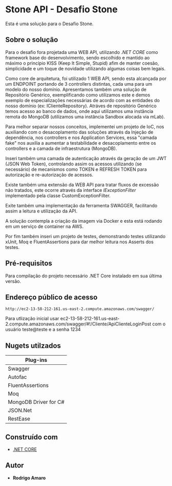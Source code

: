 # Stone API - Desafio Stone

Esta é uma solução para o Desafio Stone.

## Sobre o solução

Para o desafio fora projetada uma WEB API, utilizando *.NET CORE* como framework base do desenvolvimento, sendo escolhido e mantido
ao máximo o princípio KISS (Keep It Simple, Stupid) afim de manter coesão, simplicidade e um toque de novidade utilizando algumas coisas bem
legais.

Como core de arquitetura, foi utilizado 1 WEB API, sendo esta alcançada por um ENDPOINT portando de 3 controllers distintas, cada
uma para um modelo do nosso domínio. Apresentamos também uma solução de Repositório Genérico, exemplificando como utilizamos este e demos
exemplo de especializações necessárias de acordo com as entidades do nosso domínio (ex: IClienteRepository). Atráves de repositório Genérico
temos acesso ao banco de dados, onde aqui utilizamos uma instância remota do MongoDB (utilizamos uma instância Sandbox alocada via mLab).

Para melhor separar nossos conceitos, implementei um projeto de IoC, nos auxiliando com o desacoplamento das soluções através da Injeção
de dependência, nos controllers e nos Application Services, essa "camada fake" nos auxilia a aumentar a testabilidade e
desacoplamento entre os controllers e a camada de infraestrutura (MongoDB).

Inseri também uma camada de autenticação através da geração de um JWT (JSON Web Token), controlando assim os acessos utilizando (se necessário)
de mecanismos como TOKEN e REFRESH TOKEN para autorização e re-autorização de acessos.

Existe também uma extensão da WEB API para tratar fluxos de excessão não tratados, este ocorre através da interface *IExceptionFilter*
implementado pela classe CustomExceptionFilter.

Exite também uma implementação da ferramenta SWAGGER, facilitando assim a leitura e utilização da API.

A solução contempla a criação da imagem via Docker e esta está rodando em um serviço de container na AWS.

Por fim também inseri um projeto de testes, demonstrando testes utilizando xUnit, Moq e FluentAssertions para dar melhor leitura nos
Asserts dos testes.

## Pré-requisitos

Para compilação do projeto necessário .NET Core instalado em sua última versão.

## Endereço público de acesso 

```
http://ec2-13-58-212-161.us-east-2.compute.amazonaws.com/swagger/
```

Para utlização inicial usar ec2-13-58-212-161.us-east-2.compute.amazonaws.com/swagger/#!/Cliente/ApiClienteLoginPost
com o usuário teste@teste e a senha 1234

## Nugets utilzados

| Plug-ins|
| ------------------- |
|Swagger|
|Autofac|
|FluentAssertions|
|Moq|
|MongoDB Driver for C#|
|JSON.Net|
|RestEase|

## Construído com

* [.NET CORE](https://www.microsoft.com/net/core) 

## Autor

* **Rodrigo Amaro**